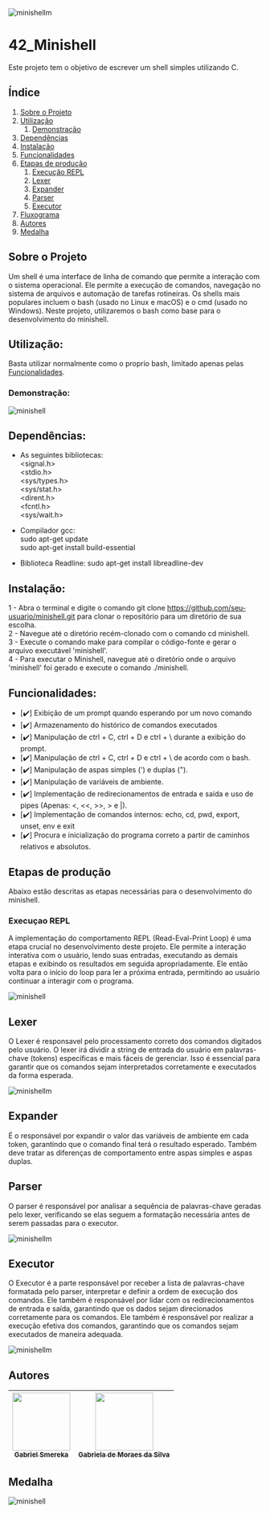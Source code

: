 <!-- <h1 align="center"> Minishell </h1> -->

<div style="align:center">
  <img src="readme_content/Title.png" alt="minishellm">
</div>

# 42_Minishell
Este projeto tem o objetivo de escrever um shell simples utilizando C.

## Índice

1. [Sobre o Projeto](#sobre-o-projeto)
2. [Utilização](#utilização)
    1. [Demonstração](#demonstração)
3. [Dependências](#dependências)
4. [Instalação](#instalação)
5. [Funcionalidades](#funcionalidades)
6. [Etapas de produção](#etapas-de-produção)
    1. [Execução REPL](#execução-repl)
    2. [Lexer](#lexer)
    3. [Expander](#expander)
    4. [Parser](#parser)
    5. [Executor](#executor)
7. [Fluxograma](#fluxograma)
9. [Autores](#autores)
8. [Medalha](#medalha)

## Sobre o Projeto

Um shell é uma interface de linha de comando que permite a interação com o sistema operacional. Ele permite a execução de comandos, navegação no sistema de arquivos e automação de tarefas rotineiras. Os shells mais populares incluem o bash (usado no Linux e macOS) e o cmd (usado no Windows). Neste projeto, utilizaremos o bash como base para o desenvolvimento do minishell.

## Utilização:

Basta utilizar normalmente como o proprio bash, limitado apenas pelas [Funcionalidades](#funcionalidades).  

### Demonstração:

![minishell](readme_content/demonstração.gif) 

## Dependências:

* As seguintes bibliotecas:  
<signal.h>  
<stdio.h>  
<sys/types.h>  
<sys/stat.h>  
<dirent.h>  
<fcntl.h>  
<sys/wait.h>  

* Compilador gcc:  
sudo apt-get update  
sudo apt-get install build-essential  

* Biblioteca Readline:
sudo apt-get install libreadline-dev  

## Instalação:

1 - Abra o terminal e digite o comando git clone https://github.com/seu-usuario/minishell.git para clonar o repositório para um diretório de sua escolha.  
2 - Navegue até o diretório recém-clonado com o comando cd minishell.  
3 - Execute o comando make para compilar o código-fonte e gerar o arquivo executável 'minishell'.  
4 - Para executar o Minishell, navegue até o diretório onde o arquivo 'minishell' foi gerado e execute o comando ./minishell.  

## Funcionalidades:
- [✔️] Exibição de um prompt quando esperando por um novo comando
- [✔️] Armazenamento do histórico de comandos executados
- [✔️] Manipulação de ctrl + C, ctrl + D e ctrl + \ durante a exibição do prompt.
- [✔️] Manipulação de ctrl + C, ctrl + D e ctrl + \ de acordo com o bash.
- [✔️] Manipulação de aspas simples (') e duplas (").
- [✔️] Manipulação de variáveis de ambiente.
- [✔️] Implementação de redirecionamentos de entrada e saída e uso de pipes (Apenas: <, <<, >>, > e |).
- [✔️] Implementação de comandos internos: echo, cd, pwd, export, unset, env e exit
- [✔️] Procura e inicialização do programa correto a partir de caminhos relativos e absolutos.

## Etapas de produção

Abaixo estão descritas as etapas necessárias para o desenvolvimento do minishell.

### Execuçao REPL

A implementação do comportamento REPL (Read-Eval-Print Loop) é uma etapa crucial no desenvolvimento deste projeto. Ele permite a interação interativa com o usuário, lendo suas entradas, executando as demais etapas e exibindo os resultados em seguida apropriadamente. Ele então volta para o início do loop para ler a próxima entrada, permitindo ao usuário continuar a interagir com o programa.

![minishell](readme_content/fluxograma_repl.bmp)  

## Lexer

O Lexer é responsavel pelo processamento correto dos comandos digitados pelo usuário. O lexer irá dividir a string de entrada do usuário em palavras-chave (tokens) específicas e mais fáceis de gerenciar. Isso é essencial para garantir que os comandos sejam interpretados corretamente e executados da forma esperada.

![minishellm](readme_content/fluxograma_lexer.bmp)  

## Expander

É o responsável por expandir o valor das variáveis de ambiente em cada token, garantindo que o comando final terá o resultado esperado. Também deve tratar as diferenças de comportamento entre aspas simples e aspas duplas.

## Parser

O parser é responsável por analisar a sequência de palavras-chave geradas pelo lexer, verificando se elas seguem a formatação necessária antes de serem passadas para o executor. 

![minishellm](readme_content/parser.bmp)  

## Executor

O Executor é a parte responsável por receber a lista de palavras-chave formatada pelo parser, interpretar e definir a ordem de execução dos comandos. Ele também é responsável por lidar com os redirecionamentos de entrada e saída, garantindo que os dados sejam direcionados corretamente para os comandos. Ele também é responsável por realizar a execução efetiva dos comandos, garantindo que os comandos sejam executados de maneira adequada.

![minishellm](readme_content/executor.bmp)  

## Autores  

| [<img src="https://avatars.githubusercontent.com/u/102737099?v=4" width=115><br><sub>Gabriel Smereka</sub>](https://github.com/gsmereka) |  [<img src="https://avatars.githubusercontent.com/u/90937264?v=4" width=115><br><sub>Gabriela de Moraes da Silva</sub>](https://github.com/Gabriela-M-Silva) |
| :---: | :---: |

## Medalha
![minishell](https://user-images.githubusercontent.com/90937264/232136316-9469796b-aa25-4cb9-b754-aac975f6b83a.png)

